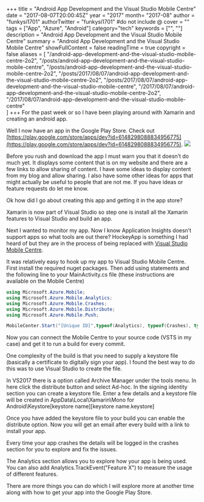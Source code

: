 +++
title = "Android App Development and the Visual Studio Mobile Centre"
date = "2017-08-07T20:00:45Z"
year = "2017"
month= "2017-08"
author = "funkysi1701"
authorTwitter = "funkysi1701" #do not include @
cover = ""
tags = ["App", "Azure", "Android"]
category="tech"
keywords = ["", ""]
description =  "Android App Development and the Visual Studio Mobile Centre"
summary = "Android App Development and the Visual Studio Mobile Centre"
showFullContent = false
readingTime = true
copyright = false
aliases = [
    "/android-app-development-and-the-visual-studio-mobile-centre-2o2",
    "/posts/android-app-development-and-the-visual-studio-mobile-centre",
    "/posts/android-app-development-and-the-visual-studio-mobile-centre-2o2",
    "/posts/2017/08/07/android-app-development-and-the-visual-studio-mobile-centre-2o2",
    "/posts/2017/08/07/android-app-development-and-the-visual-studio-mobile-centre",
    "/2017/08/07/android-app-development-and-the-visual-studio-mobile-centre-2o2",
    "/2017/08/07/android-app-development-and-the-visual-studio-mobile-centre"    
]
+++
For the past week or so I have been playing around with Xamarin and creating an android app.

Well I now have an app in the Google Play Store. Check out [https://play.google.com/store/apps/dev?id=6148298088834956775](https://play.google.com/store/apps/dev?id=6148298088834956775). ![](https://storageaccountblog9f5d.blob.core.windows.net/blazor/wp-content/uploads/2017/08/Screenshot_20170806-190053.png?resize=169%2C300&ssl=1)

Before you rush and download the app I must warn you that it doesn’t do much yet. It displays some content that is on my website and there are a few links to allow sharing of content. I have some ideas to display content from my blog and allow sharing. I also have some other ideas for apps that might actually be useful to people that are not me. If you have ideas or feature requests do let me know.

Ok how did I go about creating this app and getting it in the app store?

Xamarin is now part of Visual Studio so step one is install all the Xamarin features to Visual Studio and build an app.

Next I wanted to monitor my app. Now I know Application Insights doesn’t support apps so what tools are out there? HockeyApp is something I had heard of but they are in the process of being replaced with [Visual Studio Mobile Centre](https://appcenter.ms/apps).

It was relatively easy to hook up my app to Visual Studio Mobile Centre. First install the required nuget packages. Then add using statements and the following line to your MainActivity.cs file (these instructions are available on the Mobile Centre)

```csharp
using Microsoft.Azure.Mobile;
using Microsoft.Azure.Mobile.Analytics;
using Microsoft.Azure.Mobile.Crashes;
using Microsoft.Azure.Mobile.Distribute;
using Microsoft.Azure.Mobile.Push;
```

```csharp
MobileCenter.Start("[Unique ID]",typeof(Analytics), typeof(Crashes), typeof(Distribute), typeof(Push));
```

Now you can connect the Mobile Centre to your source code (VSTS in my case) and get it to run a build for every commit.

One complexity of the build is that you need to supply a keystore file (basically a certificate to digitally sign your app). I found the best way to do this was to use Visual Studio to create the file.

In VS2017 there is a option called Archive Manager under the tools menu. In here click the distribute button and select Ad-hoc. In the signing identity section you can create a keystore file. Enter a few details and a keystore file will be created in AppData\Local\Xamarin\Mono for Android\Keystore\[keystore name]\[keystore name.keystore]

Once you have added the keystore file to your build you can enable the distribute option. Now you will get an email after every build with a link to install your app. 

Every time your app crashes the details will be logged in the crashes section for you to explore and fix the issues.

The Analytics section allows you to explore how your app is being used. You can also add Analytics.TrackEvent("Feature X") to measure the usage of different features.

There are more things you can do which I will explore more at another time along with how to get your app into the Google Play Store.